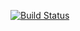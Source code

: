 [![Build Status](https://travis-ci.org/ChronTan/Task.svg?branch=master)](https://travis-ci.org/ChronTan/Task)